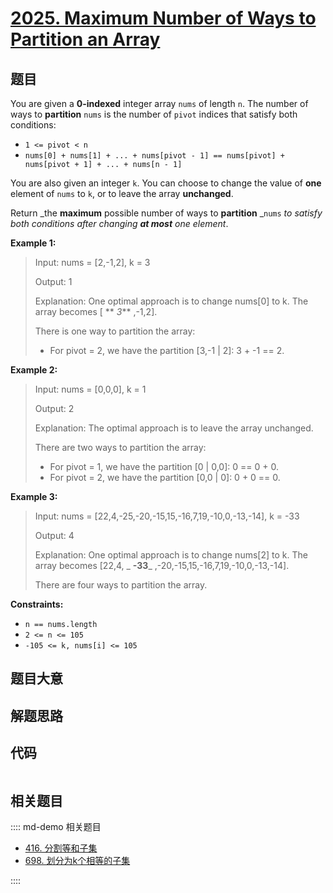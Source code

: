 # [2025. Maximum Number of Ways to Partition an Array](https://leetcode.com/problems/maximum-number-of-ways-to-partition-an-array)

## 题目

You are given a **0-indexed** integer array `nums` of length `n`. The number
of ways to **partition** `nums` is the number of `pivot` indices that satisfy
both conditions:

  * `1 <= pivot < n`
  * `nums[0] + nums[1] + ... + nums[pivot - 1] == nums[pivot] + nums[pivot + 1] + ... + nums[n - 1]`

You are also given an integer `k`. You can choose to change the value of
**one** element of `nums` to `k`, or to leave the array **unchanged**.

Return _the **maximum** possible number of ways to **partition** _`nums` _to
satisfy both conditions after changing **at most** one element_.



**Example 1:**

> Input: nums = [2,-1,2], k = 3
> 
> Output: 1
> 
> Explanation: One optimal approach is to change nums[0] to k. The array becomes [ ** _3_** ,-1,2].
> 
> There is one way to partition the array:
> - For pivot = 2, we have the partition [3,-1 | 2]: 3 + -1 == 2.

**Example 2:**

> Input: nums = [0,0,0], k = 1
> 
> Output: 2
> 
> Explanation: The optimal approach is to leave the array unchanged.
> 
> There are two ways to partition the array:
> - For pivot = 1, we have the partition [0 | 0,0]: 0 == 0 + 0.
> - For pivot = 2, we have the partition [0,0 | 0]: 0 + 0 == 0.

**Example 3:**

> Input: nums = [22,4,-25,-20,-15,15,-16,7,19,-10,0,-13,-14], k = -33
> 
> Output: 4
> 
> Explanation: One optimal approach is to change nums[2] to k. The array becomes [22,4, _ **-33**_ ,-20,-15,15,-16,7,19,-10,0,-13,-14].
> 
> There are four ways to partition the array.

**Constraints:**

  * `n == nums.length`
  * `2 <= n <= 105`
  * `-105 <= k, nums[i] <= 105`


## 题目大意

## 解题思路

## 代码

```javascript

```

## 相关题目

:::: md-demo 相关题目
- [416. 分割等和子集](https://leetcode.com/problems/partition-equal-subset-sum)
- [698. 划分为k个相等的子集](https://leetcode.com/problems/partition-to-k-equal-sum-subsets)

::::

